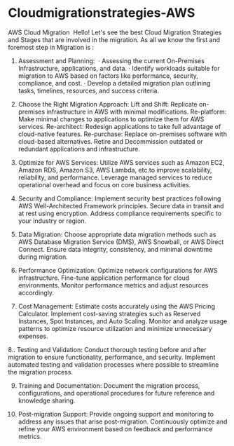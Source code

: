 # Cloudmigrationstrategies-AWS
AWS Cloud Migration 
Hello!
Let's see the best Cloud Migration Strategies and Stages that are involved in the migration.
As all we know the first and foremost step in Migration is : 

1. Assessment and Planning: 
· Assessing the current On-Premises Infrastructure, applications, and data.
· Identify workloads suitable for migration to AWS based on factors like performance, security, compliance, and cost.
· Develop a detailed migration plan outlining tasks, timelines, resources, and success criteria.

2. Choose the Right Migration Approach:
Lift and Shift: Replicate on-premises infrastructure in AWS with minimal modifications.
Re-platform: Make minimal changes to applications to optimize them for AWS services.
Re-architect: Redesign applications to take full advantage of cloud-native features.
Re-purchase: Replace on-premises software with cloud-based alternatives.
Retire and Decommission outdated or redundant applications and infrastructure.

3. Optimize for AWS Services:
Utilize AWS services such as Amazon EC2, Amazon RDS, Amazon S3, AWS Lambda, etc.to improve scalability, reliability, and performance.
Leverage managed services to reduce operational overhead and focus on core business activities.

4. Security and Compliance:
Implement security best practices following AWS Well-Architected Framework principles.
Secure data in transit and at rest using encryption.
Address compliance requirements specific to your industry or region.

5. Data Migration:
Choose appropriate data migration methods such as AWS Database Migration Service (DMS), AWS Snowball, or AWS Direct Connect.
Ensure data integrity, consistency, and minimal downtime during migration.

6. Performance Optimization:
Optimize network configurations for AWS infrastructure.
Fine-tune application performance for cloud environments.
Monitor performance metrics and adjust resources accordingly.

7. Cost Management:
Estimate costs accurately using the AWS Pricing Calculator.
Implement cost-saving strategies such as Reserved Instances, Spot Instances, and Auto Scaling.
Monitor and analyze usage patterns to optimize resource utilization and minimize unnecessary expenses.

8.. Testing and Validation:
Conduct thorough testing before and after migration to ensure functionality, performance, and security.
Implement automated testing and validation processes where possible to streamline the migration process.

9. Training and Documentation:
Document the migration process, configurations, and operational procedures for future reference and knowledge sharing.

11. Post-migration Support:
Provide ongoing support and monitoring to address any issues that arise post-migration.
Continuously optimize and refine your AWS environment based on feedback and performance metrics.

